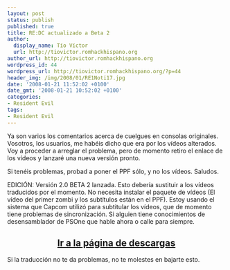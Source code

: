 ```yaml
---
layout: post
status: publish
published: true
title: RE:DC actualizado a Beta 2
author:
  display_name: Tío Víctor
  url: http://tiovictor.romhackhispano.org
author_url: http://tiovictor.romhackhispano.org
wordpress_id: 44
wordpress_url: http://tiovictor.romhackhispano.org/?p=44
header_img: /img/2008/01/RE1Noti17.jpg
date: '2008-01-21 11:52:02 +0100'
date_gmt: '2008-01-21 10:52:02 +0100'
categories:
- Resident Evil
tags:
- Resident Evil
---
```

Ya son varios los comentarios acerca de cuelgues en consolas originales. Vosotros, 
los usuarios, me habéis dicho que era por los vídeos alterados. Voy a proceder a 
arreglar el problema, pero de momento retiro el enlace de los vídeos y lanzaré 
una nueva versión pronto.

Si tenéis problemas, probad a poner el PPF sólo, y no los vídeos. Saludos.

EDICIÓN: Versión 2.0 BETA 2 lanzada. Esto debería sustituir a los vídeos traducidos 
por el momento. No necesita instalar el paquete de vídeos (El vídeo del primer zombi 
y los subtítulos están en el PPF). Estoy usando el sistema que Capcom utilizó para 
subtitular los vídeos, que de momento tiene problemas de sincronización. Si alguien 
tiene conocimientos de desensamblador de PSOne que hable ahora o calle para siempre.

<h2 style="text-align: center;"><strong><a href="http://tiovictor.romhackhispano.org/resident-evil-directors-cut/">Ir a la página de descargas</a></strong></h2>

Si la traducción no te da problemas, no te molestes en bajarte esto.

